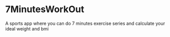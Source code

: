 # 7MinutesWorkOut
 A sports app where you can do 7 minutes exercise series and calculate your ideal weight and bmi
